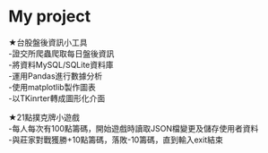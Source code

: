 # My project

★台股盤後資訊小工具  
-證交所爬蟲爬取每日盤後資訊  
-將資料MySQL/SQLite資料庫  
-運用Pandas進行數據分析  
-使用matplotlib製作圖表  
-以TKinrter轉成圖形化介面  

★21點撲克牌小遊戲  
-每人每次有100點籌碼，開始遊戲時讀取JSON檔變更及儲存使用者資料  
-與莊家對戰獲勝+10點籌碼，落敗-10籌碼，直到輸入exit結束  


